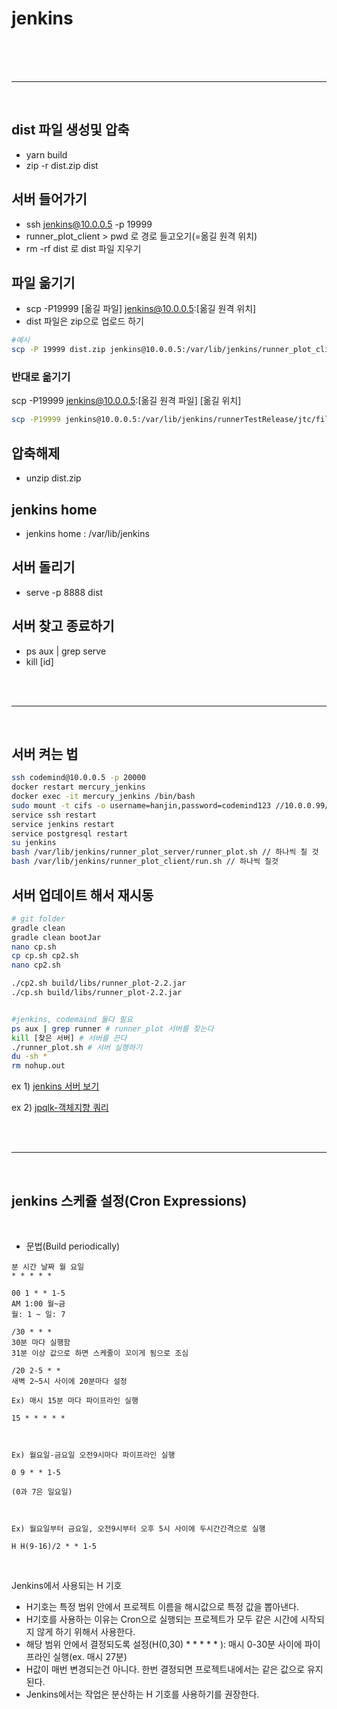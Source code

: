 # jenkins

<br/><br/><br/>

---

<br/>

## dist 파일 생성및 압축

-   yarn build
-   zip -r dist.zip dist

## 서버 들어가기

-   ssh jenkins@10.0.0.5 -p 19999
-   runner_plot_client > pwd 로 경로 들고오기(=옮길 원격 위치)
-   rm -rf dist 로 dist 파일 지우기

## 파일 옮기기

-   scp -P19999 [옮길 파일] jenkins@10.0.0.5:[옮길 원격 위치]
-   dist 파일은 zip으로 업로드 하기

```bash
#예시
scp -P 19999 dist.zip jenkins@10.0.0.5:/var/lib/jenkins/runner_plot_client
```

### 반대로 옮기기

scp -P19999 jenkins@10.0.0.5:[옮길 원격 파일] [옮길 위치]

```bash
scp -P19999 jenkins@10.0.0.5:/var/lib/jenkins/runnerTestRelease/jtc/files.json /home/sangjin/runnerTest/testSetting
```

## 압축해제

-   unzip dist.zip

## jenkins home

-   jenkins home : /var/lib/jenkins

## 서버 돌리기

-   serve -p 8888 dist

## 서버 찾고 종료하기

-   ps aux | grep serve
-   kill [id]

<br/><br/>

---

<br/>

## 서버 켜는 법

```bash
ssh codemind@10.0.0.5 -p 20000
docker restart mercury_jenkins
docker exec -it mercury_jenkins /bin/bash
sudo mount -t cifs -o username=hanjin,password=codemind123 //10.0.0.99/temp /mnt/alex
service ssh restart
service jenkins restart
service postgresql restart
su jenkins
bash /var/lib/jenkins/runner_plot_server/runner_plot.sh // 하나씩 칠 것
bash /var/lib/jenkins/runner_plot_client/run.sh // 하나씩 칠것
```

## 서버 업데이트 해서 재시동

```bash
# git folder
gradle clean
gradle clean bootJar
nano cp.sh
cp cp.sh cp2.sh
nano cp2.sh

./cp2.sh build/libs/runner_plot-2.2.jar
./cp.sh build/libs/runner_plot-2.2.jar


#jenkins, codemaind 둘다 필요
ps aux | grep runner # runner_plot 서버를 찾는다
kill [찾은 서버] # 서버를 끈다
./runner_plot.sh # 서버 실행하기
du -sh *
rm nohup.out

```

ex 1) [jenkins 서버 보기](http://10.0.0.5:18888/)

ex 2) [jpqlk-객체지향 쿼리](https://velog.io/@yu-jin-song/JPA-Chapter-10.-%EA%B0%9D%EC%B2%B4%EC%A7%80%ED%96%A5-%EC%BF%BC%EB%A6%AC-%EC%96%B8%EC%96%B4-1-JPQL)

<br/><br/>

---

<br/>

## jenkins 스케쥴 설정(Cron Expressions)

<br/>

-   문법(Build periodically)

```
분 시간 날짜 월 요일
* * * * *

00 1 * * 1-5
AM 1:00 월~금
월: 1 ~ 일: 7

/30 * * *
30분 마다 실행함
31분 이상 값으로 하면 스케줄이 꼬이게 됨으로 조심

/20 2-5 * *
새벽 2~5시 사이에 20분마다 설정
```

```
Ex) 매시 15분 마다 파이프라인 실행

15 * * * * *



Ex) 월요일-금요일 오전9시마다 파이프라인 실행

0 9 * * 1-5

(0과 7은 일요일)



Ex) 월요일부터 금요일, 오전9시부터 오후 5시 사이에 두시간간격으로 실행

H H(9-16)/2 * * 1-5
```

<br/>

Jenkins에서 사용되는 H 기호

-   H기호는 특정 범위 안에서 프로젝트 이름을 해시값으로 특정 값을 뽑아낸다.
-   H기호를 사용하는 이유는 Cron으로 실행되는 프로젝트가 모두 같은 시간에 시작되지 않게 하기 위해서 사용한다.
-   해당 범위 안에서 결정되도록 설정(H(0,30) \* \* \* \* \* ): 매시 0-30분 사이에 파이프라인 실행(ex. 매시 27분)
-   H값이 매번 변경되는건 아니다. 한번 결정되면 프로젝트내에서는 같은 값으로 유지 된다.
-   Jenkins에서는 작업은 분산하는 H 기호를 사용하기를 권장한다.
